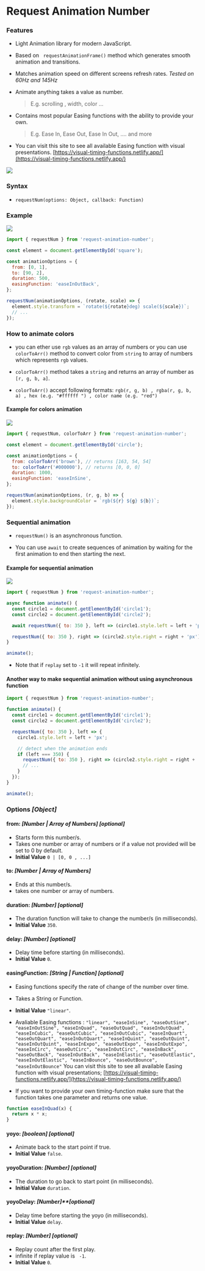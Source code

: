 # Request Animation Number

### Features

- Light Animation library for modern JavaScript.

- Based on ` requestAnimationFrame()` method which generates smooth animation and transitions.

- Matches animation speed on different screens refresh rates. _Tested on 60Hz and 145Hz_

- Animate anything takes a value as number.

  > E.g. scrolling , width, color ...

- Contains most popular Easing functions with the ability to provide your own.

  > E.g. Ease In, Ease Out, Ease In Out, .... and more

- You can visit this site to see all available Easing function with visual presentations.
  [https://visual-timing-functions.netlify.app/](https://visual-timing-functions.netlify.app/)

[![](https://github.com/alabsi91/request-animation-number/blob/media/20210613_185929~1.gif)](https://visual-timing-functions.netlify.app/)

### Syntax

- `requestNum(options: Object, callback: Function)`

### Example

![](https://github.com/alabsi91/request-animation-number/blob/media/20210613_214717~2.gif)

```javascript
import { requestNum } from 'request-animation-number';

const element = document.getElementById('square');

const animationOptions = {
  from: [0, 1],
  to: [90, 2],
  duration: 500,
  easingFunction: 'easeInOutBack',
};

requestNum(animationOptions, (rotate, scale) => {
  element.style.transform = `rotate(${rotate}deg) scale(${scale})`;
  // ...
});
```

### How to animate colors

- you can ether use `rgb` values as an array of numbers or you can use `colorToArr()` method to convert color from `string` to
  array of numbers which represents `rgb` values.

- `colorToArr()` method takes a `string` and returns an array of number as `[r, g, b, a]`.
- `colorToArr()` accept following formats: `rgb(r, g, b) , rgba(r, g, b, a) , hex (e.g. "#ffffff ") , color name (e.g. "red")`

#### Example for colors animation

![](https://github.com/alabsi91/request-animation-number/blob/media/20210613_215930~1.gif)

```javascript
import { requestNum, colorToArr } from 'request-animation-number';

const element = document.getElementById('circle');

const animationOptions = {
  from: colorToArr('brown'), // returns [163, 54, 54]
  to: colorToArr('#000000'), // returns [0, 0, 0]
  duration: 1000,
  easingFunction: 'easeInSine',
};

requestNum(animationOptions, (r, g, b) => {
  element.style.backgroundColor = `rgb(${r} ${g} ${b})`;
});
```

### Sequential animation

- `requestNum()` is an asynchronous function.

- You can use `await` to create sequences of animation by waiting for the first animation to end then starting the next.

#### Example for sequential animation

![](https://github.com/alabsi91/request-animation-number/blob/media/20210614_213742~2.gif)

```javascript
import { requestNum } from 'request-animation-number';

async function animate() {
  const circle1 = document.getElementById('circle1');
  const circle2 = document.getElementById('circle2');

  await requestNum({ to: 350 }, left => (circle1.style.left = left + 'px'));

  requestNum({ to: 350 }, right => (circle2.style.right = right + 'px'));
}

animate();
```

- Note that if `replay` set to `-1` it will repeat infinitely.

#### Another way to make sequential animation without using asynchronous function

```javascript
import { requestNum } from 'request-animation-number';

function animate() {
  const circle1 = document.getElementById('circle1');
  const circle2 = document.getElementById('circle2');

  requestNum({ to: 350 }, left => {
    circle1.style.left = left + 'px';

    // detect when the animation ends
    if (left === 350) {
      requestNum({ to: 350 }, right => (circle2.style.right = right + 'px'));
      // ...
    }
  });
}

animate();
```

### Options _[Object]_

#### from: _[Number | Array of Numbers]_ _[optional]_

- Starts form this number/s.
- Takes one number or array of numbers or if a value not provided will be set to 0 by default.
- **Initial Value** `0 | [0, 0 , ...]`

#### to: _[Number | Array of Numbers]_

- Ends at this number/s.
- takes one number or array of numbers.

#### duration: _[Number]_ _[optional]_

- The duration function will take to change the number/s (in milliseconds).
- **Initial Value** `350`.

#### delay: _[Number]_ _[optional]_

- Delay time before starting (in milliseconds).
- **Initial Value** `0`.

#### easingFunction: _[String | Function]_ _[optional]_

- Easing functions specify the rate of change of the number over time.
- Takes a String or Function.
- **Initial Value** `"linear"`.
- Avaliable Easing functions :
  `"linear", "easeInSine", "easeOutSine", "easeInOutSine", "easeInQuad", "easeOutQuad", "easeInOutQuad", "easeInCubic", "easeOutCubic", "easeInOutCubic", "easeInQuart", "easeOutQuart", "easeInOutQuart", "easeInQuint", "easeOutQuint", "easeInOutQuint", "easeInExpo", "easeOutExpo", "easeInOutExpo", "easeInCirc", "easeOutCirc", "easeInOutCirc", "easeInBack", "easeOutBack", "easeInOutBack", "easeInElastic", "easeOutElastic", "easeInOutElastic", "easeInBounce", "easeOutBounce", "easeInOutBounce"`
  You can visit this site to see all available Easing function with visual presentations;
  [https://visual-timing-functions.netlify.app/](https://visual-timing-functions.netlify.app/)

- If you want to provide your own timing-function make sure that the function takes one parameter and returns one value.

```javascript
function easeInQuad(x) {
  return x * x;
}
```

#### yoyo: _[boolean]_ _[optional]_

- Animate back to the start point if true.
- **Initial Value** `false`.

#### yoyoDuration: _[Number]_ _[optional]_

- The duration to go back to start point (in milliseconds).
- **Initial Value** `duration`.

#### yoyoDelay: _[Number]\*\*[optional]_

- Delay time before starting the yoyo (in milliseconds).
- **Initial Value** `delay`.

#### replay: _[Number]_ _[optional]_

- Replay count after the first play.
- infinite if replay value is ` -1`.
- **Initial Value** `0`.
